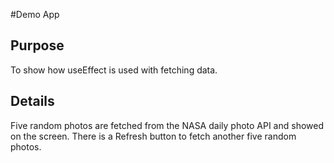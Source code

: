 #Demo App

## Purpose

To show how useEffect is used with fetching data.

## Details

Five random photos are fetched from the NASA daily photo API and showed on the screen.
There is a Refresh button to fetch another five random photos.
